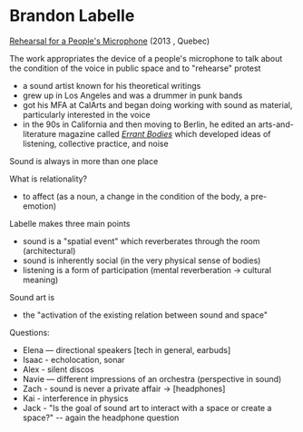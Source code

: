 # Brandon Labelle

[Rehearsal for a People's Microphone](media/labelle_rehearsal.mp4) (2013 , Quebec)
<!-- pre Eric Garner and George Floyd -->

The work appropriates the device of a people's microphone to talk about the condition of the voice in public space and to "rehearse" protest

- a sound artist known for his theoretical writings
- grew up in Los Angeles and was a drummer in punk bands
- got his MFA at CalArts and began doing working with sound as material, particularly interested in the voice
- in the 90s in California and then moving to Berlin, he edited an arts-and-literature magazine called [_Errant Bodies_](https://www.errantbodies.org) which developed ideas of listening, collective practice, and noise

Sound is always in more than one place

What is relationality?
- to affect (as a noun, a change in the condition of the body, a pre-emotion)

Labelle makes three main points
- sound is a "spatial event" which reverberates through the room (architectural)
- sound is inherently social (in the very physical sense of bodies)
- listening is a form of participation (mental reverberation -> cultural meaning)

Sound art is
- the "activation of the existing relation between sound and space"


Questions:
- Elena — directional speakers [tech in general, earbuds]
- Isaac - echolocation, sonar
- Alex - silent discos
- Navie — different impressions of an orchestra (perspective in sound)
- Zach - sound is never a private affair -> [headphones]
- Kai - interference in physics
- Jack - "Is the goal of sound art to interact with a space or create a space?" -- again the headphone question

